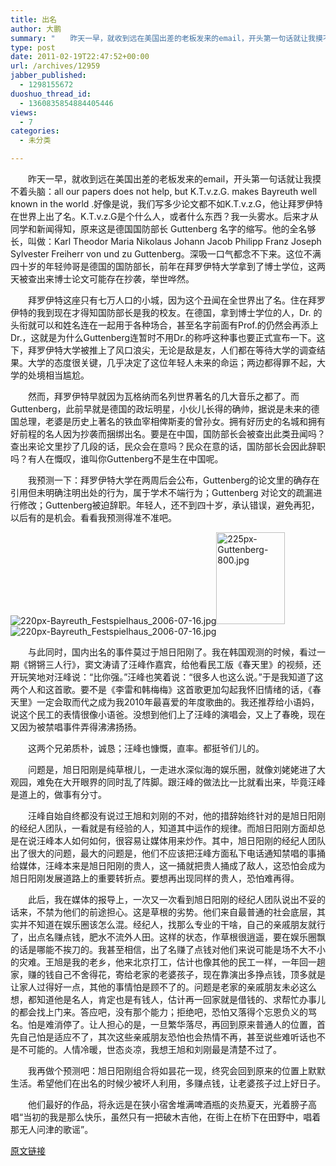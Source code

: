 ```yaml
---
title: 出名
author: 大鹏
summary: "　　昨天一早，就收到远在美国出差的老板发来的email，开头第一句话就让我摸不着头脑：all our papers does not help, but K.T.v.z.G. makes Bayreuth well known in the world .好像是说，我们写多少论文都不如K.T.v.z.G，他让拜罗伊特在世界上出了名。K.T.v.z.G是个什么人，或者什么东西？我一头雾水。后来才从同学和新闻得知，原来这是德国国防部长 Guttenberg 名字的缩写。他的全名够长，叫做：Karl Theodor Maria Nikolaus Johann Jacob Philipp Franz Joseph Sylvester Freiherr von und zu Guttenberg。深吸一口气都念不下来。这位不满四十岁的年轻帅哥是德国的国防部长，前年在拜罗伊特大学拿到了博士学位，这两天被查出来博士论文可能存在抄袭，举世哗然。"
type: post
date: 2011-02-19T22:47:52+00:00
url: /archives/12959
jabber_published:
  - 1298155672
duoshuo_thread_id:
  - 1360835854884405446
views:
  - 7
categories:
  - 未分类

---
```

　　昨天一早，就收到远在美国出差的老板发来的email，开头第一句话就让我摸不着头脑：all our papers does not help, but K.T.v.z.G. makes Bayreuth well known in the world .好像是说，我们写多少论文都不如K.T.v.z.G，他让拜罗伊特在世界上出了名。K.T.v.z.G是个什么人，或者什么东西？我一头雾水。后来才从同学和新闻得知，原来这是德国国防部长 Guttenberg 名字的缩写。他的全名够长，叫做：Karl Theodor Maria Nikolaus Johann Jacob Philipp Franz Joseph Sylvester Freiherr von und zu Guttenberg。深吸一口气都念不下来。这位不满四十岁的年轻帅哥是德国的国防部长，前年在拜罗伊特大学拿到了博士学位，这两天被查出来博士论文可能存在抄袭，举世哗然。
  
　　拜罗伊特这座只有七万人口的小城，因为这个丑闻在全世界出了名。住在拜罗伊特的我到现在才得知国防部长是我的校友。在德国，拿到博士学位的人，Dr. 的头衔就可以和姓名连在一起用于各种场合，甚至名字前面有Prof.的仍然会再添上Dr.，这就是为什么Guttenberg连暂时不用Dr.的称呼这种事也要正式宣布一下。这下，拜罗伊特大学被推上了风口浪尖，无论是敌是友，人们都在等待大学的调查结果。大学的态度很关键，几乎决定了这位年轻人未来的命运；两边都得罪不起，大学的处境相当尴尬。
  
　　然而，拜罗伊特早就因为瓦格纳而名列世界著名的几大音乐之都了。而Guttenberg，此前早就是德国的政坛明星，小伙儿长得的确帅，据说是未来的德国总理，老婆是历史上著名的铁血宰相俾斯麦的曾孙女。拥有好历史的名城和拥有好前程的名人因为抄袭而捆绑出名。要是在中国，国防部长会被查出此类丑闻吗？查出来论文里抄了几段的话，民众会在意吗？民众在意的话，国防部长会因此辞职吗？有人在慨叹，谁叫你Guttenberg不是生在中国呢。
  
　　我预测一下：拜罗伊特大学在两周后会公布，Guttenberg的论文里的确存在引用但未明确注明出处的行为，属于学术不端行为；Guttenberg 对论文的疏漏进行修改；Guttenberg被迫辞职。年轻人，还不到四十岁，承认错误，避免再犯，以后有的是机会。看看我预测得准不准吧。
  
![220px-Bayreuth_Festspielhaus_2006-07-16.jpg][1]<img title="225px-Guttenberg-800.jpg" alt="225px-Guttenberg-800.jpg" src="http://upload.wikimedia.org/wikipedia/commons/thumb/1/1c/Guttenberg-800.jpg/225px-Guttenberg-800.jpg" height="147" width="110" />![220px-Bayreuth_Festspielhaus_2006-07-16.jpg][1]
  
　　与此同时，国内出名的事件莫过于旭日阳刚了。我在韩国观测的时候，看过一期《锵锵三人行》，窦文涛请了汪峰作嘉宾，给他看民工版《春天里》的视频，还开玩笑地对汪峰说：&ldquo;比你强。&rdquo;汪峰也笑着说：&ldquo;很多人也这么说。&rdquo;于是我知道了这两个人和这首歌。要不是《李雷和韩梅梅》这首歌更加勾起我怀旧情绪的话，《春天里》一定会取而代之成为我2010年最喜爱的年度歌曲的。我还推荐给小语妈，说这个民工的表情很像小语爸。没想到他们上了汪峰的演唱会，又上了春晚，现在又因为被禁唱事件弄得沸沸扬扬。
  
　　这两个兄弟质朴，诚恳；汪峰也慷慨，直率。都挺爷们儿的。
  
　　问题是，旭日阳刚是纯草根儿，一走进水深似海的娱乐圈，就像刘姥姥进了大观园，难免在大开眼界的同时乱了阵脚。跟汪峰的做法比一比就看出来，毕竟汪峰是道上的，做事有分寸。
  
　　汪峰自始自终都没有说过王旭和刘刚的不对，他的措辞始终针对的是旭日阳刚的经纪人团队，一看就是有经验的人，知道其中运作的规律。而旭日阳刚方面却总是在说汪峰本人如何如何，很容易让媒体用来炒作。其中，旭日阳刚的经纪人团队出了很大的问题，最大的问题是，他们不应该把汪峰方面私下电话通知禁唱的事捅给媒体，汪峰本来是旭日阳刚的贵人，这一捅就把贵人捅成了敌人，这恐怕会成为旭日阳刚发展道路上的重要转折点。要想再出现同样的贵人，恐怕难再得。
  
　　此后，我在媒体的报导上，一次又一次看到旭日阳刚的经纪人团队说出不妥的话来，不禁为他们的前途担心。这是草根的劣势。他们来自最普通的社会底层，其实并不知道在娱乐圈该怎么混。经纪人，找那么专业的干啥，自己的亲戚朋友就行了，出点名赚点钱，肥水不流外人田。这样的状态，作草根很逍遥，要在娱乐圈飘的话是哪能不挨刀的。我甚至相信，出了名赚了点钱对他们来说可能是场不大不小的灾难。王旭是我的老乡，他来北京打工，估计也像其他的民工一样，一年回一趟家，赚的钱自己不舍得花，寄给老家的老婆孩子，现在靠演出多挣点钱，顶多就是让家人过得好一点，其他的事情怕是顾不了的。问题是老家的亲戚朋友未必这么想，都知道他是名人，肯定也是有钱人，估计再一回家就是借钱的、求帮忙办事儿的都会找上门来。答应吧，没有那个能力；拒绝吧，恐怕又落得个忘恩负义的骂名。怕是难消停了。让人担心的是，一旦繁华落尽，再回到原来普通人的位置，首先自己怕是适应不了，其次这些亲戚朋友恐怕也会热情不再，甚至说些难听话也不是不可能的。人情冷暖，世态炎凉，我想王旭和刘刚最是清楚不过了。
  
　　我再做个预测吧：旭日阳刚组合将如昙花一现，终究会回到原来的位置上默默生活。希望他们在出名的时候少被坏人利用，多赚点钱，让老婆孩子过上好日子。
  
　　他们最好的作品，将永远是在狭小宿舍堆满啤酒瓶的炎热夏天，光着膀子高唱&ldquo;当初的我是那么快乐，虽然只有一把破木吉他，在街上在桥下在田野中，唱着那无人问津的歌谣&rdquo;。

 [1]: http://upload.wikimedia.org/wikipedia/commons/thumb/6/61/Bayreuth_Festspielhaus_2006-07-16.jpg/220px-Bayreuth_Festspielhaus_2006-07-16.jpg "220px-Bayreuth_Festspielhaus_2006-07-16.jpg"

[原文链接](http://dapengde.com/archives/12959)

